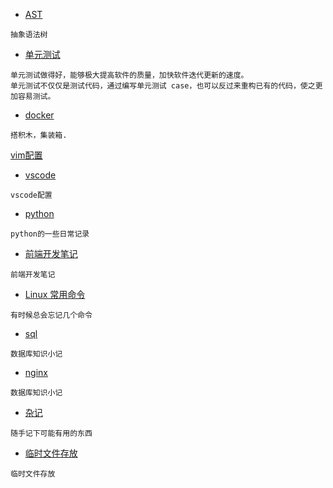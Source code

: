* [AST](web/ast.md)

```
抽象语法树
```
* [单元测试](jest/jest.md)

```
单元测试做得好，能够极大提高软件的质量，加快软件迭代更新的速度。
单元测试不仅仅是测试代码，通过编写单元测试 case，也可以反过来重构已有的代码，使之更加容易测试。
```

* [docker](docker/docker.md)

```
搭积木，集装箱.
```

[vim配置](web/vim.md)  

* [vscode](vscode/vscode.md)

```
vscode配置
```


* [python](python/python.md)

```
python的一些日常记录
```


* [前端开发笔记](web/web.md)


```
前端开发笔记
```

* [Linux 常用命令](linux/linux.md)

```
有时候总会忘记几个命令
```

* [sql](sql/mac-mysql.md)

```
数据库知识小记
```

* [nginx](nginx/nginx.md)

```
数据库知识小记
```

* [杂记](other/index.md)

```
随手记下可能有用的东西
```

* [临时文件存放](index.md)

```
临时文件存放
```
